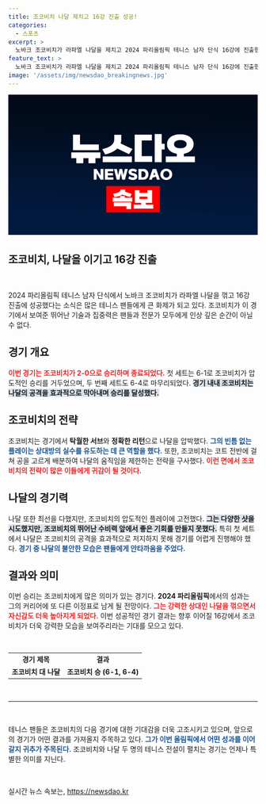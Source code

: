 ```yaml
---
title: 조코비치 나달 제치고 16강 진출 성공!
categories:
  - 스포츠
excerpt: >
  노바크 조코비치가 라파엘 나달을 제치고 2024 파리올림픽 테니스 남자 단식 16강에 진출했습니다! 경기는 2-0으로 쾌승을 거둔 조코비치의 세리머니가 눈길을 끌었습니다.
feature_text: >
  노바크 조코비치가 라파엘 나달을 제치고 2024 파리올림픽 테니스 남자 단식 16강에 진출했습니다! 경기는 2-0으로 쾌승을 거둔 조코비치의 세리머니가 눈길을 끌었습니다.
image: '/assets/img/newsdao_breakingnews.jpg'
---
```


<p><img src="/assets/img/newsdao_breakingnews.jpg" alt="firstkoreanews 속보" /></p>

<h2 data-ke-size="size26">조코비치, 나달을 이기고 16강 진출</h2>

<p data-ke-size="size16">&nbsp;</p>

<p data-ke-size="size16">2024 파리올림픽 테니스 남자 단식에서 노바크 조코비치가 라파엘 나달을 꺾고 16강 진출에 성공했다는 소식은 많은 테니스 팬들에게 큰 화제가 되고 있다. 조코비치가 이 경기에서 보여준 뛰어난 기술과 집중력은 팬들과 전문가 모두에게 인상 깊은 순간이 아닐 수 없다.</p>

<h2>경기 개요</h2>

<p><b><span style="color: #ee2323;">이번 경기는 조코비치가 2-0으로 승리하며 종료되었다.</span></b> 첫 세트는 6-1로 조코비치가 압도적인 승리를 거두었으며, 두 번째 세트도 6-4로 마무리되었다. <b><span style="background-color: #21538527;">경기 내내 조코비치는 나달의 공격을 효과적으로 막아내며 승리를 달성했다.</span></b></p>

<h2>조코비치의 전략</h2>

<p>조코비치는 경기에서 <b>탁월한 서브</b>와 <b>정확한 리턴</b>으로 나달을 압박했다. <b><span style="color: #1a5490;">그의 빈틈 없는 플레이는 상대방의 실수를 유도하는 데 큰 역할을 했다.</span></b> 또한, 조코비치는 코트 전반에 걸쳐 공을 고르게 배분하여 나달의 움직임을 제한하는 전략을 구사했다. <b><span style="color: #ee2323;">이런 면에서 조코비치의 전략이 많은 이들에게 귀감이 될 것이다.</span></b></p>

<h2>나달의 경기력</h2>

<p>나달 또한 최선을 다했지만, 조코비치의 압도적인 플레이에 고전했다. <b><span style="background-color: #21538527;">그는 다양한 샷을 시도했지만, 조코비치의 뛰어난 수비력 앞에서 좋은 기회를 만들지 못했다.</span></b> 특히 첫 세트에서 나달은 조코비치의 공격을 효과적으로 저지하지 못해 경기를 어렵게 진행해야 했다. <b><span style="color: #1a5490;">경기 중 나달의 불안한 모습은 팬들에게 안타까움을 주었다.</span></b></p>

<h2>결과와 의미</h2>

<p>이번 승리는 조코비치에게 많은 의미가 있는 경기다. <b>2024 파리올림픽</b>에서의 성과는 그의 커리어에 또 다른 이정표로 남게 될 전망이다. <b><span style="color: #ee2323;">그는 강력한 상대인 나달을 꺾으면서 자신감도 더욱 높아지게 되었다.</span></b> 이번 성공적인 경기 결과는 향후 이어질 16강에서 조코비치가 더욱 강력한 모습을 보여주리라는 기대를 모으고 있다.</p>

<p data-ke-size="size16">&nbsp;</p>

<table style="width:100%; margin-top:10px;">
    <tr>
        <td style="text-align: center; height: 17px;"><b>경기 제목</b></td>
        <td style="text-align: center; height: 17px;"><b>결과</b></td>
    </tr>
    <tr>
        <td style="text-align: center; height: 17px;"><b>조코비치 대 나달</b></td>
        <td style="text-align: center; height: 17px;"><b>조코비치 승 (6-1, 6-4)</b></td>
    </tr>
</table>

<p data-ke-size="size16">&nbsp;</p>

<hr>

<p data-ke-size="size16">&nbsp;</p>

<p data-ke-size="size16">테니스 팬들은 조코비치의 다음 경기에 대한 기대감을 더욱 고조시키고 있으며, 앞으로의 경기가 어떤 결과를 가져올지 주목하고 있다. <b><span style="color: #1a5490;">그가 이번 올림픽에서 어떤 성과를 이어갈지 귀추가 주목된다.</span></b> 조코비치와 나달 두 명의 테니스 전설이 펼치는 경기는 언제나 특별한 의미를 지닌다.</p>

<p data-ke-size="size16">&nbsp;</p>
실시간 뉴스 속보는, <a href="https://newsdao.kr" rel="dofollow">https://newsdao.kr</a>


